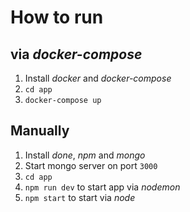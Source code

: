 # How to run
## via *docker-compose*
1. Install *docker* and *docker-compose*
2. `cd app`
3. `docker-compose up` 

## Manually
1. Install *done*, *npm* and *mongo*
2. Start mongo server on port `3000`
3. `cd app`
4. `npm run dev` to start app via *nodemon*
5. `npm start` to start via *node*